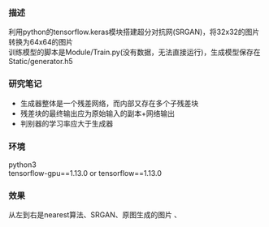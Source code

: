 ### 描述
利用python的tensorflow.keras模块搭建超分对抗网(SRGAN)，将32x32的图片转换为64x64的图片  
训练模型的脚本是Module/Train.py(没有数据，无法直接运行)，生成模型保存在Static/generator.h5
### 研究笔记
+ 生成器整体是一个残差网络，而内部又存在多个子残差块
+ 残差块的最终输出应为原始输入的副本+网络输出
+ 判别器的学习率应大于生成器
### 环境
python3  
tensorflow-gpu==1.13.0 or tensorflow==1.13.0  
### 效果
从左到右是nearest算法、SRGAN、原图生成的图片  、
